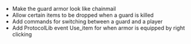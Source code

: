 - Make the guard armor look like chainmail
- Allow certain items to be dropped when a guard is killed
- Add commands for switching between a guard and a player
- Add ProtocolLib event Use_item for when armor is equipped by right clicking